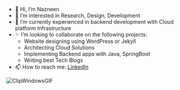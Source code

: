 - 👋 Hi, I’m Nazneen 
- 👀 I’m interested in Research, Design, Development 
- 🌱 I’m currently experienced in backend development with Cloud platform Infrastructure
- ✨ I’m looking to collaborate on the following projects:
  * Website designing using WordPress or Jekyll 
  * Architecting Cloud Solutions
  * Implementing Backend apps with Java, SpringBoot 
  * Writing best Tech Blogs
- 📫 How to reach me: [LinkedIn](https://www.linkedin.com/in/nazneen-mulani-05004012a/)


![ClipWindowsGIF](https://user-images.githubusercontent.com/50543241/165708340-7401d8c4-0252-4caf-9791-41a780b51fde.gif) 

